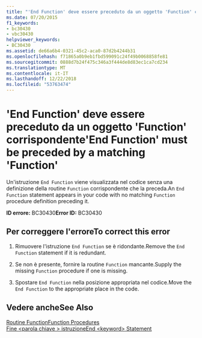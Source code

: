 ```yaml
---
title: "'End Function' deve essere preceduto da un oggetto 'Function' corrispondente"
ms.date: 07/20/2015
f1_keywords:
- bc30430
- vbc30430
helpviewer_keywords:
- BC30430
ms.assetid: de66a6b4-0321-45c2-aca0-87d2b4244b31
ms.openlocfilehash: f71865a0b9eb1fbd599091c24f49b0068858fe81
ms.sourcegitcommit: 0888d7b24f475c346a3f444de8d83ec1ca7cd234
ms.translationtype: MT
ms.contentlocale: it-IT
ms.lasthandoff: 12/22/2018
ms.locfileid: "53763474"
---
```

# <a name="end-function-must-be-preceded-by-a-matching-function"></a><span data-ttu-id="90bb7-102">'End Function' deve essere preceduto da un oggetto 'Function' corrispondente</span><span class="sxs-lookup"><span data-stu-id="90bb7-102">'End Function' must be preceded by a matching 'Function'</span></span>
<span data-ttu-id="90bb7-103">Un'istruzione `End Function` viene visualizzata nel codice senza una definizione della routine `Function` corrispondente che la preceda.</span><span class="sxs-lookup"><span data-stu-id="90bb7-103">An `End Function` statement appears in your code with no matching `Function` procedure definition preceding it.</span></span>  
  
 <span data-ttu-id="90bb7-104">**ID errore:** BC30430</span><span class="sxs-lookup"><span data-stu-id="90bb7-104">**Error ID:** BC30430</span></span>  
  
## <a name="to-correct-this-error"></a><span data-ttu-id="90bb7-105">Per correggere l'errore</span><span class="sxs-lookup"><span data-stu-id="90bb7-105">To correct this error</span></span>  
  
1.  <span data-ttu-id="90bb7-106">Rimuovere l'istruzione `End Function` se è ridondante.</span><span class="sxs-lookup"><span data-stu-id="90bb7-106">Remove the `End Function` statement if it is redundant.</span></span>  
  
2.  <span data-ttu-id="90bb7-107">Se non è presente, fornire la routine `Function` mancante.</span><span class="sxs-lookup"><span data-stu-id="90bb7-107">Supply the missing `Function` procedure if one is missing.</span></span>  
  
3.  <span data-ttu-id="90bb7-108">Spostare `End Function` nella posizione appropriata nel codice.</span><span class="sxs-lookup"><span data-stu-id="90bb7-108">Move the `End Function` to the appropriate place in the code.</span></span>  
  
## <a name="see-also"></a><span data-ttu-id="90bb7-109">Vedere anche</span><span class="sxs-lookup"><span data-stu-id="90bb7-109">See Also</span></span>  
 [<span data-ttu-id="90bb7-110">Routine Function</span><span class="sxs-lookup"><span data-stu-id="90bb7-110">Function Procedures</span></span>](../../visual-basic/programming-guide/language-features/procedures/function-procedures.md)  
 [<span data-ttu-id="90bb7-111">Fine \<parola chiave > istruzione</span><span class="sxs-lookup"><span data-stu-id="90bb7-111">End \<keyword> Statement</span></span>](../../visual-basic/language-reference/statements/end-keyword-statement.md)
